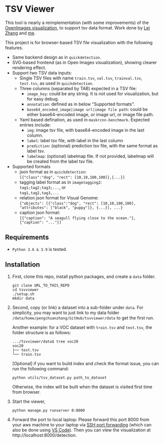 # TSV Viewer
This tool is nearly a reimplementation (with some improvements) of the [OpenImages visualization](https://storage.googleapis.com/openimages/web/visualizer/index.html?type=detection&set=train&c=%2Fm%2F0h23m), to support tsv data format. Work done by [Lei Zhang](https://www.leizhang.org/) and [me](https://github.com/pzzhang). 

This project is for browser-based TSV file visualization with the following features. 
* Same backend design as in `quickdetection`.
* SVG-based frontend (as in Open Images visualization), showing clearer rendering effect.
* Support two TSV data inputs:
    - Single TSV files with name `train.tsv`, `val.tsv`, `trainval.tsv`, `test.tsv`, as used in `quickdetection`.
    - Three columns (separated by TAB) expected in a TSV file:
        * `image_key`: could be any string. It is not used for visualization, but for easy debug.
        * `annotation`: defined as in below "Supported formats".
        * `base64_encoded_image|image url|image file path`: could be either base64-encoded image, or image url, or image file path.
    - Yaml based defination, as used in `maskrcnn-benchmark`. Expected entries include:  
        * `img`: image tsv file, with base64-encoded image in the last column.
        * `label`: label tsv file, with label in the last column
        * `prediction`: (optional) prediction tsv file, with the same format as label tsv.
        * `labelmap`: (optional) labelmap file. If not provided, labelmap will be created from the label tsv file.
* Supported formats
    - json format as in `quickdetection`:      
    `[{"class":"dog", "rect": [10,10,100,100]},{...}]`
    - tagging label format as in `imagetagging2`:  
    `tag1;tag2;tag3;...`, or  
    `tag1,tag2,tag3,...`
    - relation json format for Visual Genome:  
    `{"objects": [{"class":"dog", "rect": [10,10,100,100], "attributes": ["black", "puppy"]}, {...}], ...}`
    - caption json format:  
    `[{"caption": "A seagull flying close to the ocean."}, {"caption": "..."}]`

## Requirements
* `Python 3.6 & 3.9` is tested.

## Installation

1. First, clone this repo, install python packages, and create a `data` folder.
    ```
    git clone URL_TO_THIS_REPO
    cd tsvviewer
    ./setup.sh
    mkdir data
    ```

2. Second, copy (or link) a dataset into a sub-folder under `data`.
    For simplicity, you may want to just link to my data folder `/data/home/pengchuanzhang/GitHub/tsvviewer/data` to get the first run.

    Another example: for a VOC dataset with `train.tsv` and `test.tsv`, the folder structure is as follows:
    ```
    .../tsvviewer/data$ tree voc20
    voc20
    ├── test.tsv
    └── train.tsv
    ```

    [Optional] if you want to build index and check the format issue, you can run the following command:
    ```
    python utils/tsv_dataset.py path_to_dataset
    ```
    Otherwise, the index will be built when the dataset is visited first time from browser.

3. Start the viewer,

    ```
    python manage.py runserver 0:8000
    ```

4. Forward the port to local laptop: Please forward this port 8000 from your aws machine to your laptop via [SSH port forwarding](https://www.ssh.com/academy/ssh/tunneling-example#local-forwarding) (which can also be done using [VS Code](https://code.visualstudio.com/docs/remote/ssh#_forwarding-a-port-creating-ssh-tunnel)). Then you can view the visualization at http://localhost:8000/detection.
